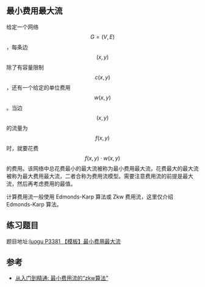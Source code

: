 ## 最小费用最大流


给定一个网络 $$G=(V,E)$$ ，每条边 $$(x,y)$$ 除了有容量限制 $$c(x,y)$$ ，还有一个给定的单位费用 $$w(x,y)$$ 。当边 $$(x,y)$$ 的流量为 $$f(x,y)$$ 时，就要花费 $$f(x,y)\cdot w(x,y)$$ 的费用。该网络中总花费最小的最大流被称为最小费用最大流，花费最大的最大流被称为最大费用最大流，二者合称为费用流模型。需要注意费用流的前提是最大流，然后再考虑费用的最值。

计算费用流一般使用 Edmonds-Karp 算法或 Zkw 费用流，这里仅介绍 Edmonds-Karp 算法。
## 练习题目

题目地址:[luogu P3381 【模板】最小费用最大流](https://www.luogu.org/problemnew/show/P3381)


## 参考

 - [从入门到精通: 最小费用流的“zkw算法”](https://artofproblemsolving.com/community/h1020435)

